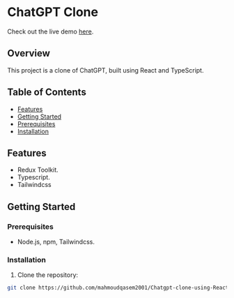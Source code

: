 
# ChatGPT Clone

Check out the live demo [here](https://html-css-responsive-page-scen.vercel.app/).

## Overview

This project is a clone of ChatGPT, built using React and TypeScript.

## Table of Contents

- [Features](#features)
- [Getting Started](#getting-started)
- [Prerequisites](#prerequisites)
- [Installation](#installation)

## Features

- Redux Toolkit.
- Typescript.
- Tailwindcss

## Getting Started

### Prerequisites

 -  Node.js, npm, Tailwindcss.

### Installation

1. Clone the repository:

```bash
git clone https://github.com/mahmoudqasem2001/Chatgpt-clone-using-React.git
